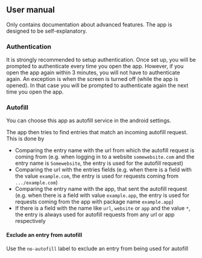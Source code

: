 ## User manual
Only contains documentation about advanced features. The app is designed to be self-explanatory.

### Authentication
It is strongly recommended to setup authentication.
Once set up, you will be prompted to authenticate every time you open the app.
However, if you open the app again within 3 minutes, you will not have to authenticate again.
An exception is when the screen is turned off (while the app is opened).
In that case you will be prompted to authenticate again the next time you open the app.

### Autofill
You can choose this app as autofill service in the android settings.

The app then tries to find entries that match an incoming autofill request. This is done by
- Comparing the entry name with the url from which the autofill request is coming from (e.g. when logging in to a website `somewebsite.com` and the entry name is `Somewebsite`, the entry is used for the autofill request)
- Comparing the url with the entries fields (e.g. when there is a field with the value `example.com`, the entry is used for requests coming from `.../example.com`)
- Comparing the entry name with the app, that sent the autofill request (e.g. when there is a field with value `example.app`, the entry is used for requests coming from the app with package name `example.app`)
- If there is a field with the name like `url`, `website` or `app` and the value `*`, the entry is always used for autofill requests from any url or app respectively

#### Exclude an entry from autofill
Use the `no-autofill` label to exclude an entry from being used for autofill
